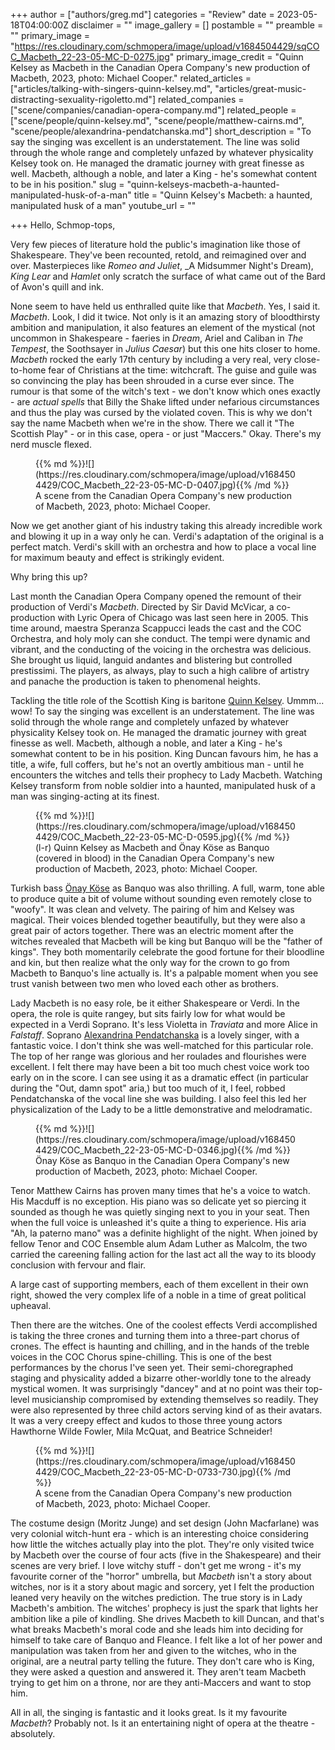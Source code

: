 +++
author = ["authors/greg.md"]
categories = "Review"
date = 2023-05-18T04:00:00Z
disclaimer = ""
image_gallery = []
postamble = ""
preamble = ""
primary_image = "https://res.cloudinary.com/schmopera/image/upload/v1684504429/sqCOC_Macbeth_22-23-05-MC-D-0275.jpg"
primary_image_credit = "Quinn Kelsey as Macbeth in the Canadian Opera Company's new production of Macbeth, 2023, photo: Michael Cooper."
related_articles = ["articles/talking-with-singers-quinn-kelsey.md", "articles/great-music-distracting-sexuality-rigoletto.md"]
related_companies = ["scene/companies/canadian-opera-company.md"]
related_people = ["scene/people/quinn-kelsey.md", "scene/people/matthew-cairns.md", "scene/people/alexandrina-pendatchanska.md"]
short_description = "To say the singing was excellent is an understatement. The line was solid through the whole range and completely unfazed by whatever physicality Kelsey took on. He managed the dramatic journey with great finesse as well. Macbeth, although a noble, and later a King - he's somewhat content to be in his position."
slug = "quinn-kelseys-macbeth-a-haunted-manipulated-husk-of-a-man"
title = "Quinn Kelsey's Macbeth: a haunted, manipulated husk of a man"
youtube_url = ""

+++
Hello, Schmop-tops,

Very few pieces of literature hold the public's imagination like those of Shakespeare. They've been recounted, retold, and reimagined over and over. Masterpieces like _Romeo and Juliet_, _A Midsummer Night's Dream), _King Lear_ and _Hamlet_ only scratch the surface of what came out of the Bard of Avon's quill and ink.

None seem to have held us enthralled quite like that _Macbeth_. Yes, I said it. _Macbeth_. Look, I did it twice. Not only is it an amazing story of bloodthirsty ambition and manipulation, it also features an element of the mystical (not uncommon in Shakespeare - faeries in _Dream_, Ariel and Caliban in _The Tempest_, the Soothsayer in _Julius Caesar_) but this one hits closer to home. _Macbeth_ rocked the early 17th century by including a very real, very close-to-home fear of Christians at the time: witchcraft. The guise and guile was so convincing the play has been shrouded in a curse ever since. The rumour is that some of the witch's text - we don't know which ones exactly - are _actual spells_ that Billy the Shake lifted under nefarious circumstances and thus the play was cursed by the violated coven. This is why we don't say the name Macbeth when we're in the show. There we call it "The Scottish Play" - or in this case, opera - or just "Maccers." Okay. There's my nerd muscle flexed. 

<figure data-type="image">{{% md %}}![](https://res.cloudinary.com/schmopera/image/upload/v1684504429/COC_Macbeth_22-23-05-MC-D-0407.jpg){{% /md %}}

<figcaption>A scene from the Canadian Opera Company's new production of Macbeth, 2023, photo: Michael Cooper.</figcaption>
</figure>

Now we get another giant of his industry taking this already incredible work and blowing it up in a way only he can. Verdi's adaptation of the original is a perfect match. Verdi's skill with an orchestra and how to place a vocal line for maximum beauty and effect is strikingly evident. 

Why bring this up? 

Last month the Canadian Opera Company opened the remount of their production of Verdi's _Macbeth_. Directed by Sir David McVicar, a co-production with Lyric Opera of Chicago was last seen here in 2005. This time around, maestra Speranza Scappucci leads the cast and the COC Orchestra, and holy moly can she conduct. The tempi were dynamic and vibrant, and the conducting of the voicing in the orchestra was delicious. She brought us liquid, languid andantes and blistering but controlled prestissimi. The players, as always, play to such a high calibre of artistry and panache the production is taken to phenomenal heights. 

Tackling the title role of the Scottish King is baritone [Quinn Kelsey](/scene/people/quinn-kelsey/). Ummm... wow! To say the singing was excellent is an understatement. The line was solid through the whole range and completely unfazed by whatever physicality Kelsey took on. He managed the dramatic journey with great finesse as well. Macbeth, although a noble, and later a King - he's somewhat content to be in his position. King Duncan favours him, he has a title, a wife, full coffers, but he's not an overtly ambitious man - until he encounters the witches and tells their prophecy to Lady Macbeth. Watching Kelsey transform from noble soldier into a haunted, manipulated husk of a man was singing-acting at its finest. 

<figure data-type="image">{{% md %}}![](https://res.cloudinary.com/schmopera/image/upload/v1684504429/COC_Macbeth_22-23-05-MC-D-0595.jpg){{% /md %}}

<figcaption>(l-r) Quinn Kelsey as Macbeth and Önay Köse as Banquo (covered in blood) in the Canadian Opera Company's new production of Macbeth, 2023, photo: Michael Cooper.</figcaption>
</figure>

Turkish bass [Önay Köse](/scene/people/onay-kose/) as Banquo was also thrilling. A full, warm, tone able to produce quite a bit of volume without sounding even remotely close to "woofy". It was clean and velvety. The pairing of him and Kelsey was magical. Their voices blended together beautifully, but they were also a great pair of actors together. There was an electric moment after the witches revealed that Macbeth will be king but Banquo will be the "father of kings". They both momentarily celebrate the good fortune for their bloodline and kin, but then realize what the only way for the crown to go from Macbeth to Banquo's line actually is. It's a palpable moment when you see trust vanish between two men who loved each other as brothers.

Lady Macbeth is no easy role, be it either Shakespeare or Verdi. In the opera, the role is quite rangey, but sits fairly low for what would be expected in a Verdi Soprano. It's less Violetta in _Traviata_ and more Alice in _Falstaff_. Soprano [Alexandrina Pendatchanska](/scene/people/alexandrina-pendatchanska/) is a lovely singer, with a fantastic voice. I don't think she was well-matched for this particular role. The top of her range was glorious and her roulades and flourishes were excellent. I felt there may have been a bit too much chest voice work too early on in the score. I can see using it as a dramatic effect (in particular during the "Out, damn spot" aria,) but too much of it, I feel, robbed Pendatchanska of the vocal line she was building. I also feel this led her physicalization of the Lady to be a little demonstrative and melodramatic. 

<figure data-type="image">{{% md %}}![](https://res.cloudinary.com/schmopera/image/upload/v1684504429/COC_Macbeth_22-23-05-MC-D-0346.jpg){{% /md %}}

<figcaption>Önay Köse as Banquo in the Canadian Opera Company's new production of Macbeth, 2023, photo: Michael Cooper.</figcaption>
</figure>

Tenor Matthew Cairns has proven many times that he's a voice to watch. His Macduff is no exception. His piano was so delicate yet so piercing it sounded as though he was quietly singing next to you in your seat. Then when the full voice is unleashed it's quite a thing to experience. His aria "Ah, la paterno mano" was a definite highlight of the night. When joined by fellow Tenor and COC Ensemble alum Adam Luther as Malcolm, the two carried the careening falling action for the last act all the way to its bloody conclusion with fervour and flair. 

A large cast of supporting members, each of them excellent in their own right, showed the very complex life of a noble in a time of great political upheaval. 

Then there are the witches. One of the coolest effects Verdi accomplished is taking the three crones and turning them into a three-part chorus of crones. The effect is haunting and chilling, and in the hands of the treble voices in the COC Chorus spine-chilling. This is one of the best performances by the chorus I've seen yet. Their semi-choregraphed staging and physicality added a bizarre other-worldly tone to the already mystical women. It was surprisingly "dancey" and at no point was their top-level musicianship compromised by extending themselves so readily. They were also represented by three child actors serving kind of as their avatars. It was a very creepy effect and kudos to those three young actors Hawthorne Wilde Fowler, Mila McQuat, and Beatrice Schneider! 

<figure data-type="image">{{% md %}}![](https://res.cloudinary.com/schmopera/image/upload/v1684504429/COC_Macbeth_22-23-05-MC-D-0733-730.jpg){{% /md %}}

<figcaption>A scene from the Canadian Opera Company's new production of Macbeth, 2023, photo: Michael Cooper.</figcaption>
</figure>

The costume design (Moritz Junge) and set design (John Macfarlane) was very colonial witch-hunt era - which is an interesting choice considering how little the witches actually play into the plot. They're only visited twice by Macbeth over the course of four acts (five in the Shakespeare) and their scenes are very brief. I love witchy stuff - don't get me wrong - it's my favourite corner of the "horror" umbrella, but _Macbeth_ isn't a story about witches, nor is it a story about magic and sorcery, yet I felt the production leaned very heavily on the witches prediction. The true story is in Lady Macbeth's ambition. The witches' prophecy is just the spark that lights her ambition like a pile of kindling. She drives Macbeth to kill Duncan, and that's what breaks Macbeth's moral code and she leads him into deciding for himself to take care of Banquo and Fleance. I felt like a lot of her power and manipulation was taken from her and given to the witches, who in the original, are a neutral party telling the future. They don't care who is King, they were asked a question and answered it. They aren't team Macbeth trying to get him on a throne, nor are they anti-Maccers and want to stop him. 

All in all, the singing is fantastic and it looks great. Is it my favourite _Macbeth_? Probably not. Is it an entertaining night of opera at the theatre - absolutely.